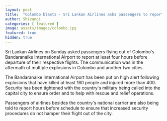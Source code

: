 ```yaml
---
layout: post
title:  "Colombo blasts - Sri Lankan Airlines asks passengers to report four hours before departure "
author: Shivangi
categories: [ featured ]
image: assets/images/colombo.jpg
featured: true
hidden: true
---
```

Sri Lankan Airlines on Sunday asked passengers flying out of Colombo's Bandaranaike International Airport to report at least four hours before departure of their respective flights. The communication was in the aftermath of multiple explosions in Colombo and another two cities.

The Bandaranaike International Airport has been put on high alert following explosions that have killed at least 160 people and injured more than 400. Security has been tightened with the country's military being called into the capital city to ensure order and to help with rescue and relief operations.

Passengers of airlines besides the country's national carrier are also being told to report hours before schedule to ensure that increased security procedures do not hamper their flight out of the city.
 
